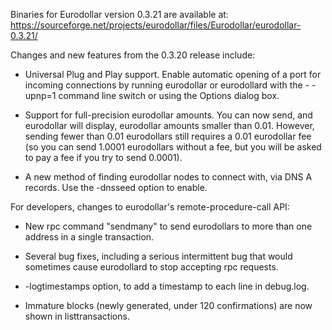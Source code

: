 Binaries for Eurodollar version 0.3.21 are available at:
  https://sourceforge.net/projects/eurodollar/files/Eurodollar/eurodollar-0.3.21/

Changes and new features from the 0.3.20 release include:

* Universal Plug and Play support.  Enable automatic opening of a port for incoming connections by running eurodollar or eurodollard with the - -upnp=1 command line switch or using the Options dialog box.

* Support for full-precision eurodollar amounts.  You can now send, and eurodollar will display, eurodollar amounts smaller than 0.01.  However, sending fewer than 0.01 eurodollars still requires a 0.01 eurodollar fee (so you can send 1.0001 eurodollars without a fee, but you will be asked to pay a fee if you try to send 0.0001).

* A new method of finding eurodollar nodes to connect with, via DNS A records. Use the -dnsseed option to enable.

For developers, changes to eurodollar's remote-procedure-call API:

* New rpc command "sendmany" to send eurodollars to more than one address in a single transaction.

* Several bug fixes, including a serious intermittent bug that would sometimes cause eurodollard to stop accepting rpc requests. 

* -logtimestamps option, to add a timestamp to each line in debug.log.

* Immature blocks (newly generated, under 120 confirmations) are now shown in listtransactions.
